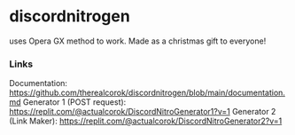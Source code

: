 # discordnitrogen
uses Opera GX method to work.
Made as a christmas gift to everyone!
### Links
Documentation: https://github.com/therealcorok/discordnitrogen/blob/main/documentation.md
Generator 1 (POST request): https://replit.com/@actualcorok/DiscordNitroGenerator1?v=1
Generator 2 (Link Maker): https://replit.com/@actualcorok/DiscordNitroGenerator2?v=1
